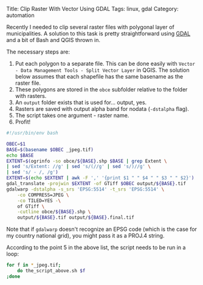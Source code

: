 Title: Clip Raster With Vector Using GDAL
Tags: linux, gdal
Category: automation

Recently I needed to clip several raster files with polygonal layer of municipalities. A solution to this task is pretty straightforward using [GDAL](http://gdal.org/) and a bit of Bash and QGIS thrown in.

The necessary steps are:

1. Put each polygon to a separate file. This can be done easily with `Vector - Data Management Tools - Split Vector Layer` in QGIS. The solution below assumes that each shapefile has the same basename as the raster file.
2. These polygons are stored in the `obce` subfolder relative to the folder with rasters.
3. An `output` folder exists that is used for... output, yes.
4. Rasters are saved with output alpha band for nodata (`-dstalpha` flag).
5. The script takes one argument - raster name.
6. Profit!

```bash
#!/usr/bin/env bash

OBEC=$1
BASE=$(basename $OBEC _jpeg.tif)
echo $BASE
EXTENT=$(ogrinfo -so obce/${BASE}.shp $BASE | grep Extent \
| sed 's/Extent: //g' | sed 's/(//g' | sed 's/)//g' \
| sed 's/ - /, /g')
EXTENT=$(echo $EXTENT | awk -F ',' '{print $1 " " $4 " " $3 " " $2}')
gdal_translate -projwin $EXTENT -of GTiff $OBEC output/${BASE}.tif
gdalwarp -dstalpha -s_srs 'EPSG:5514' -t_srs 'EPSG:5514' \
    -co COMPRESS=JPEG \
    -co TILED=YES -\
    of GTiff \
    -cutline obce/${BASE}.shp \
    output/${BASE}.tif output/${BASE}.final.tif
```

Note that if `gdalwarp` doesn't recognize an EPSG code (which is the case for my country national grid), you might pass it as a PROJ.4 string.

According to the point 5 in the above list, the script needs to be run in a loop:

```bash
for f in *_jpeg.tif;
    do the_script_above.sh $f
;done
```